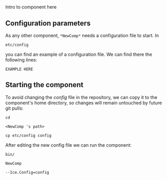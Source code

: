 ```
```
#
``` NewComp
```
Intro to component here


## Configuration parameters
As any other component,
``` *NewComp* ```
needs a configuration file to start. In

    etc/config

you can find an example of a configuration file. We can find there the following lines:

    EXAMPLE HERE


## Starting the component
To avoid changing the *config* file in the repository, we can copy it to the component's home directory, so changes will remain untouched by future git pulls:

    cd

``` <NewComp 's path> ```

    cp etc/config config

After editing the new config file we can run the component:

    bin/

```NewComp ```

    --Ice.Config=config
